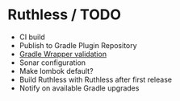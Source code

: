 # Ruthless / TODO

 * CI build
 * Publish to Gradle Plugin Repository
 * [Gradle Wrapper validation](https://github.com/marketplace/actions/gradle-wrapper-validation) 
 * Sonar configuration
 * Make lombok default?
 * Build Ruthless with Ruthless after first release
 * Notify on available Gradle upgrades
